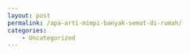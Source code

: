 ```yaml
---
layout: post
permalink: /apa-arti-mimpi-banyak-semut-di-rumah/
categories:
    - Uncategorized
---
```


